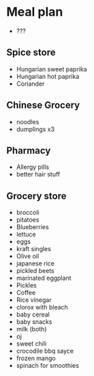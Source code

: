# Meal plan

- ???

## Spice store

- Hungarian sweet paprika
- Hungarian hot paprika
- Coriander

## Chinese Grocery

- noodles
- dumplings x3

## Pharmacy

- Allergy pills
- better hair stuff

## Grocery store

- broccoli
- pitatoes
- Blueberries
- lettuce
- eggs
- kraft singles
- Olive oil
- japanese rice
- pickled beets
- marinated eggplant
- Pickles
- Coffee
- Rice vinegar
- clorox with bleach
- baby cereal
- baby snacks
- milk (both)
- oj
- sweet chili
- crocodile bbq sayce
- frozen mango
- spinach for smoothies
